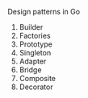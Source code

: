 Design patterns in Go

1) Builder
2) Factories
3) Prototype
4) Singleton
5) Adapter
6) Bridge
7) Composite
8) Decorator